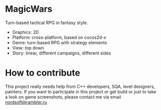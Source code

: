 # MagicWars

Turn-based tactical RPG in fantasy style.

- Graphics: 2D
- Platform: cross-platform, based on cocos2d-x
- Genre: turn-based RPG with strategy elements
- View: top down
- Story: linear, different campaigns, different sides

# How to contribute

This project really needs help from C++ developers, SQA, level designers, painters.
If you want to participate in this project or get build or just to take a look on game screenshots, please contact me via email nordsoft@rambler.ru
